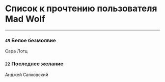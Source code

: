 # Список к прочтению пользователя Mad Wolf
---

### `45` Белое безмолвие
Сара Лотц

### `22` Последнее желание
Анджей Сапковский

